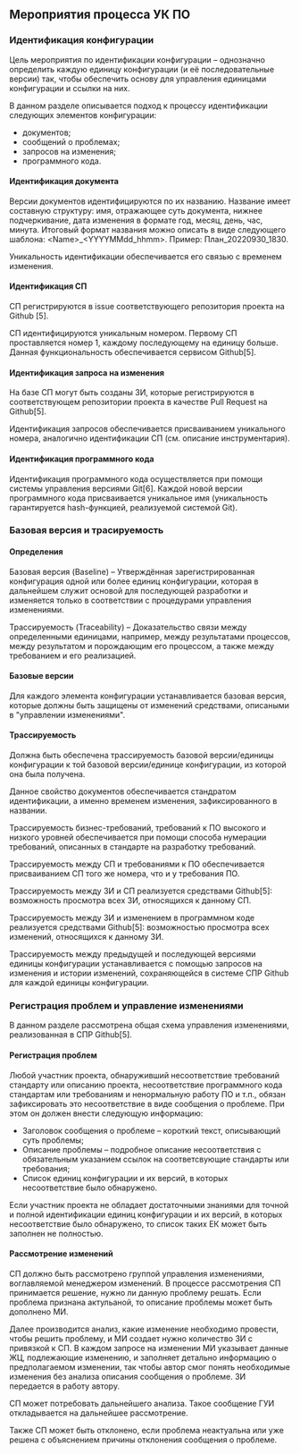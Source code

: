 ## Мероприятия процесса УК ПО

### Идентификация конфигурации

Цель мероприятия по идентификации конфигурации – однозначно определить каждую единицу конфигурации (и её последовательные версии) так, чтобы обеспечить основу для управления единицами конфигурации и ссылки на них.

В данном разделе описывается подход к процессу идентификации следующих элементов конфигурации:

-   документов;
-   сообщений о проблемах;
-   запросов на изменения;
-   программного кода.

#### Идентификация документа

Версии документов идентифицируются по их названию. Название имеет составную структуру: имя, отражающее суть документа, нижнее подчеркивание, дата изменения в формате год, месяц, день, час, минута. Итоговый формат названия можно описать в виде следующего шаблона: \<Name\>\_\<YYYYMMdd_hhmm\>. Пример: План_20220930_1830.

Уникальность идентификации обеспечивается его связью с временем изменения.

#### Идентификация СП

СП регистрируются в issue соответствующего репозитория проекта на Github [5].

СП идентифицируются уникальным номером. Первому СП проставляется номер 1, каждому последующему на единицу больше. Данная функциональность обеспечивается сервисом Github[5].

#### Идентификация запроса на изменения

На базе СП могут быть созданы ЗИ, которые регистрируются в соответствующем репозитории проекта в качестве Pull Request на Github[5].

Идентификация запросов обеспечивается присваиванием уникального номера, аналогично идентификации СП (см. описание инструментария).

#### Идентификация программного кода

Идентификация программного кода осуществляется при помощи системы управления версиями Git[6]. Каждой новой версии программного кода присваивается уникальное имя (уникальность гарантируется hash-функцией, реализуемой системой Git).

### Базовая версия и трасируемость

#### Определения

Базовая версия (Baseline) – Утверждённая зарегистрированная конфигурация одной или более единиц конфигурации, которая в дальнейшем служит основой для последующей разработки и изменяется только в соответствии с процедурами управления изменениями.

Трассируемость (Traceability) – Доказательство связи между определенными единицами, например, между результатами процессов, между результатом и порождающим его процессом, а также между требованием и его реализацией.

#### Базовые версии

Для каждого элемента конфигурации устанавливается базовая версия, которые должны быть защищены от изменений средствами, описаными в "управлении изменениями".

#### Трассируемость

Должна быть обеспечена трассируемость базовой версии/единицы конфигурации к той базовой версии/единице конфигурации, из которой она была получена.

Данное свойство документов обеспечивается стандратом идентификации, а именно временем изменения, зафиксированного в названии.

Трассируемость бизнес-требований, требований к ПО высокого и низкого уровней обеспечивается при помощи способа нумерации требований, описанных в стандарте на разработку требований.

Трассируемость между СП и требованиями к ПО обеспечивается присваиванием СП того же номера, что и у требования ПО.

Трассируемость между ЗИ и СП реализуется средствами Github[5]: возможность просмотра всех ЗИ, относящихся к данному СП.

Трассируемость между ЗИ и изменением в программном коде реализуется средствами Github[5]: возможностью просмотра всех изменений, относящихся к данному ЗИ.

Трассируемость между предыдущей и последующей версиями единицы конфигурации устанавливается с помощью запросов на изменения и истории изменений, сохраняющейся в системе СПР Github для каждой единицы конфигурации.

### Регистрация проблем и управление изменениями

В данном разделе рассмотрена общая схема управления изменениями, реализованная в СПР Github[5].

#### Регистрация проблем

Любой участник проекта, обнаруживший несоответствие требований стандарту или описанию проекта, несоответствие программного кода стандартам или требованиям и ненормальную работу ПО и т.п., обязан зафиксировать это несоответствие в виде сообщения о проблеме. При этом он должен внести следующую информацию:

-   Заголовок сообщения о проблеме – короткий текст, описывающий суть проблемы;
-   Описание проблемы – подробное описание несоответствия с обязательным указанием ссылок на соответсвующие стандарты или требования;
-   Список единиц конфигурации и их версий, в которых несоответствие было обнаружено.

Если участник проекта не обладает достаточными знаниями для точной и полной идентификации единиц конфигурации и их версий, в которых несоответствие было обнаружено, то список таких ЕК может быть заполнен не полностью.

#### Рассмотрение изменений

СП должно быть рассмотрено группой управления изменениями, воглавляемой менеджером изменений. В процессе рассмотрения СП принимается решение, нужно ли данную проблему решать. Если проблема признана актульаной, то описание проблемы может быть дополнено МИ.

Далее производится анализ, какие изменение необходимо провести, чтобы решить проблему, и МИ создает нужно количество ЗИ с привязкой к СП. В каждом запросе на изменении МИ указывает данные ЖЦ, подлежающие изменению, и заполняет детально информацию о предполагаемом изменении, так чтобы автор смог понять необходимые изменения без анализа описания сообщения о проблеме. ЗИ передается в работу автору.

СП может потребовать дальнейшего анализа. Такое сообщение ГУИ откладывается на дальнейшее рассмотрение.

Также СП может быть отклонено, если проблема неактуальна или уже решена с объяснением причины отклонения сообщения о проблеме.
